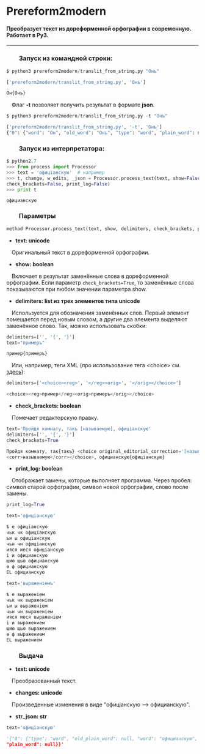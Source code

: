 # Prereform2modern
#### Преобразует текст из дореформенной орфографии в современную. Работает в Py3.  
---

### &emsp;&emsp;Запуск из командной строки:
```python
$ python3 prereform2modern/translit_from_string.py "Онъ"
```

```python
['prereform2modern/translit_from_string.py', 'Онъ']

Он{Онъ}
```

&emsp;Флаг __-t__ позволяет получить результат в формате __json__.
```python
$ python3 prereform2modern/translit_from_string.py -t "Онъ"
```

```python
['prereform2modern/translit_from_string.py', '-t', 'Онъ']
{"0": {"word": "Он", "old_word": "Онъ", "type": "word", "plain_word": null, "old_plain_word": null}}
```

### &emsp;&emsp;Запуск из интерпретатора:
```python
$ python2.7
>>> from process import Processor
>>> text = 'офицiанскую'  # например
>>> t, change, w_edits, _json = Processor.process_text(text, show=False, delimiters=[u'', u'{', u'}'], 
check_brackets=False, print_log=False)
>>> print t
```
```
официанскую
```

### &emsp;&emsp;Параметры
```python
method Processor.process_text(text, show, delimiters, check_brackets, print_log=True)
```
* __text: unicode__

&emsp;Оригинальный текст в дореформенной орфографии.

* __show: boolean__

&emsp;Включает в результат заменённые слова в дореформенной орфографии. Если параметр `check_brackets=True`, то заменённые слова показываются при любом значении параметра show.

* __delimiters: list из трех элементов типа unicode__

&emsp;Используется для обозначения заменённых слов. Первый элемент помещается перед новым словом, а другие два элемента выделяют заменённое слово. Так, можно использовать скобки:
```python
delimiters=['', '{', '}']
text="примеръ"
```
```python
пример{примеръ}
```

&emsp;Или, например, теги XML (про использование тега \<choice> см. [здесь](https://en.wikipedia.org/wiki/Text_Encoding_Initiative#Choice_tag)):
```python
delimiters=['<choice><reg>', '</reg><orig>', '</orig></choice>']
```
```python
<choice><reg>пример</reg><orig>примеръ</orig></choice>
```

* __check_brackets: boolean__

&emsp;Помечает редакторскую правку.
```python
text='Пройдя комнату, такъ [называемую], офиціанскую'
delimiters=['', '{', '}']
check_brackets=True
```
```python
Пройдя комнату, так{такъ} <choice original_editorial_correction='[называемую]'><sic></sic>
<corr>называемую</corr></choice>, официанскую{офицiанскую}
```

* __print_log: boolean__

&emsp;Отображает замены, которые выполняет программа. Через пробел: символ старой орфографии, символ новой орфографии, слово после замены.
```python
print_log=True
```
```python
text='офицiанскую'
```
```python
ѣ е офицiанскую
чьк чк офицiанскую
ъи ы офицiанскую
чьн чн офицiанскую
ияся иеся офицiанскую
i и официанскую
щию щью официанскую
ѳ ф официанскую
EL официанскую
````

```python
text='выраженіемъ'
```

```python
ѣ е выраженiем
чьк чк выраженiем
ъи ы выраженiем
чьн чн выраженiем
ияся иеся выраженiем
i и выражением
щию щью выражением
ѳ ф выражением
EL выражением
```

### &emsp;&emsp;Выдача
* __text: unicode__

&emsp;Преобразованный текст.

* __changes: unicode__

&emsp;Произведенные изменения в виде "офицiанскую --> официанскую".

* __str_json: str__
```python
text='офицiанскую'
```
```python
'{"0": {"type": "word", "old_plain_word": null, "word": "официанскую", "old_word": "офицiанскую", 
"plain_word": null}}'
```
